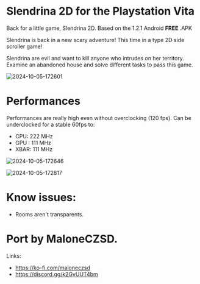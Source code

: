 # Slendrina 2D for the Playstation Vita
Back for a little game, Slendrina 2D.
Based on the 1.2.1 Android **FREE** .APK

Slendrina is back in a new scary adventure!
This time in a type 2D side scroller game!

Slendrina are evil and want to kill anyone who intrudes on her territory.
Examine an abandoned house and solve different tasks to pass this game.

![2024-10-05-172601](https://github.com/user-attachments/assets/88789782-3b82-47cd-808e-6207e34201ce)

# Performances
Performances are really high even without overclocking (120 fps).
Can be underclocked for a stable 60fps to:
- CPU: 222 MHz
- GPU : 111 MHz
- XBAR: 111 MHz

![2024-10-05-172646](https://github.com/user-attachments/assets/ed21dea3-c836-4f42-8859-55fa91233d46)

![2024-10-05-172817](https://github.com/user-attachments/assets/e63d9a21-48e1-435a-a879-da709ce766ce)

# Know issues:
- Rooms aren't transparents.



# Port by MaloneCZSD.

  Links:
- https://ko-fi.com/maloneczsd
- https://discord.gg/k2GvUUT4bm

